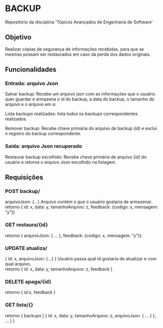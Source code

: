 # BACKUP
Repositório da disciplina 'Tópicos Avançados de Engenharia de Software'

## Objetivo
Realizar cópias de segurança de informações recebidas, para que as mesmas possam ser restaurados em caso da perda dos dados originais.

## Funcionalidades
### Entrada: arquivo Json
Salvar backup: Recebe um arquivo json com as informações que o usuário quer guardar e armazena o id do backup, a data do backup, o tamanho do arquivo e o arquivo em si. 

Lista backups realizados: lista todos os backups correspondentes realizados.

Remover backup: Recebe chave primária do arquivo de backup (id) e exclui o registro do backup correspondente. 

### Saída: arquivo Json recuperado
Restaurar backup escolhido: Recebe chave primária de arquivo (id) do usuário e retorna o arquivo Json escolhido na listagem.


## Requisições
### POST backup/
arquivoJson:  {...}    Arquivo contém o que o usuário gostaria de armazenar.\
retorno { id: x, data: y, tamanhoArquivo: z, feedback: {codigo: x, mensagem: “y”}}
 
### GET restaura/{id}
retorno { arquivoJson: { … }, feedback: {codigo: x, mensagem: “y”}}
 
### UPDATE atualiza/
{ id: x, arquivoJson: {...} }      Usuário passa qual id gostaria de atualizar e com qual arquivo.\
retorno { id: x, data: y, tamanhoArquivo: z, feedback }
 
### DELETE apaga/{id}
retorno { id:x, feedback }
 
### GET lista/{}
retorno { backups [ { id: x, data: y, tamanhoArquivo: z, arquivoJson: { … } }, ... ] }
